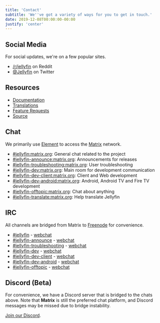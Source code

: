 ```yaml
---
title: 'Contact'
subtitle: 'We''ve got a variety of ways for you to get in touch.'
date: 2019-12-08T00:00:00-00:00
justify: 'center'
---
```


## Social Media

For social updates, we're on a few popular sites.

- [/r/jellyfin](https://www.reddit.com/r/jellyfin) on Reddit
- [@Jellyfin](https://www.twitter.com/jellyfin) on Twitter

## Resources

- [Documentation](https://docs.jellyfin.org)
- [Translations](https://translate.jellyfin.org)
- [Feature Requests](https://features.jellyfin.org)
- [Source](https://github.com/jellyfin)

## Chat

We primarily use [Element](https://element.io/get-started) to access the [Matrix](https://www.matrix.org) network.

- [#jellyfin:matrix.org](https://matrix.to/#/#jellyfin:matrix.org): General chat related to the project
- [#jellyfin-announce:matrix.org](https://matrix.to/#/#jellyfin-announce:matrix.org): Announcements for releases
- [#jellyfin-troubleshooting:matrix.org](https://matrix.to/#/#jellyfin-troubleshooting:matrix.org): User troubleshooting
- [#jellyfin-dev:matrix.org](https://matrix.to/#/#jellyfin-dev:matrix.org): Main room for development communication
- [#jellyfin-dev-client:matrix.org](https://matrix.to/#/#jellyfin-dev-client:matrix.org): Client and Web development
- [#jellyfin-dev-android:matrix.org](https://matrix.to/#/#jellyfin-dev-android:matrix.org): Android, Android TV and Fire TV development
- [#jellyfin-offtopic:matrix.org](https://matrix.to/#/#jellyfin-offtopic:matrix.org): Chat about anything
- [#jellyfin-translate:matrix.org](https://matrix.to/#/#jellyfin-translate:matrix.org): Help translate Jellyfin

## IRC

All channels are bridged from Matrix to [Freenode](https://freenode.net) for convenience.

- [#jellyfin](ircs://chat.freenode.net:6697/#jellyfin) - [webchat](https://webchat.freenode.net/#jellyfin)
- [#jellyfin-announce](ircs://chat.freenode.net:6697/#jellyfin-announce) - [webchat](https://webchat.freenode.net/#jellyfin-announce)
- [#jellyfin-troubleshooting](ircs://chat.freenode.net:6697/#jellyfin-troubleshooting) - [webchat](https://webchat.freenode.net/#jellyfin-troubleshooting)
- [#jellyfin-dev](ircs://chat.freenode.net:6697/#jellyfin-dev) - [webchat](https://webchat.freenode.net/#jellyfin-dev)
- [#jellyfin-dev-client](ircs://chat.freenode.net:6697/#jellyfin-dev-client) - [webchat](https://webchat.freenode.net/#jellyfin-dev-client)
- [#jellyfin-dev-android](ircs://chat.freenode.net:6697/#jellyfin-dev-android) - [webchat](https://webchat.freenode.net/#jellyfin-dev-android)
- [#jellyfin-offtopic](ircs://chat.freenode.net:6697/#jellyfin-offtopic) - [webchat](https://webchat.freenode.net/#jellyfin-offtopic)

## Discord (Beta)

For convenience, we have a Discord server that is bridged to the chats above. Note that **Matrix** is still the preferred chat platform, and Discord messages may be missed due to bridge instability.

[Join our Discord](https://discord.gg/zHBxVSXdBV).

